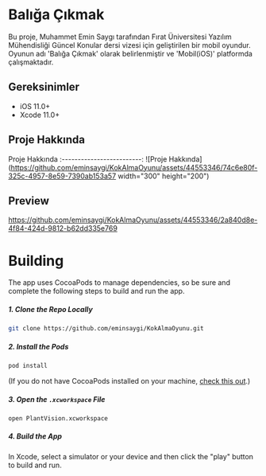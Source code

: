 # Balığa Çıkmak

Bu proje, Muhammet Emin Saygı tarafından Fırat Üniversitesi Yazılım Mühendisliği Güncel Konular dersi vizesi için geliştirilen bir mobil oyundur. Oyunun adı 'Balığa Çıkmak' olarak belirlenmiştir ve 'Mobil(iOS)' platformda çalışmaktadır.



## Gereksinimler

- iOS 11.0+
- Xcode 11.0+


## Proje Hakkında

Proje Hakkında 
:-------------------------: 
![Proje Hakkında](https://github.com/eminsaygi/KokAlmaOyunu/assets/44553346/74c6e80f-325c-4957-8e59-7390ab153a57 width="300" height="200")

## Preview

https://github.com/eminsaygi/KokAlmaOyunu/assets/44553346/2a840d8e-4f84-424d-9812-b62dd335e769




# Building

The app uses CocoaPods to manage dependencies, so be sure and complete the following steps to build and run the app.

##### 1. Clone the Repo Locally
```Bash
git clone https://github.com/eminsaygi/KokAlmaOyunu.git
```
##### 2. Install the Pods
```Bash
pod install
```
(If you do not have CocoaPods installed on your machine, [check this out](https://cocoapods.org/#install).)

##### 3. Open the `.xcworkspace` File
```Bash
open PlantVision.xcworkspace
```
##### 4. Build the App
In Xcode, select a simulator or your device and then click the "play" button to build and run.


